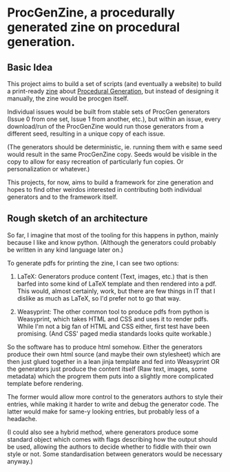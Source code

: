 # ProcGenZine, a procedurally generated zine on procedural generation.

## Basic Idea

This project aims to build a set of scripts (and eventually a website) to build a print-ready [zine](https://en.wikipedia.org/wiki/Zine) about [Procedural Generation](https://en.wikipedia.org/wiki/Procedural_generation), but instead of designing it manually, the zine would be procgen itself.

Individual issues would be built from stable sets of ProcGen generators (Issue 0 from one set, Issue 1 from another, etc.), but within an issue, every download/run of the ProcGenZine would run those generators from a different seed, resulting in a unique copy of each issue. 

(The generators should be deterministic, ie. running them with e same seed would result in the same ProcGenZine copy. Seeds would be visible in the copy to allow for easy recreation of particularly fun copies. Or personalization or whatever.)

This projects, for now, aims to build a framework for zine generation and hopes to find other weirdos interested in contributing both individual generators and to the framework itself.

## Rough sketch of an architecture

So far, I imagine that most of the tooling for this happens in python, mainly because I like and know python. (Although the generators could probably be written in any kind language later on.) 

To generate pdfs for printing the zine, I can see two options:

1. LaTeX:
    Generators produce content (Text, images, etc.) that is then barfed into some kind of LaTeX template and then rendered into a pdf. This would, almost certainly, work, but there are few things in IT that I dislike as much as LaTeX, so I'd prefer not to go that way.

2. Weasyprint:
    The other common tool to produce pdfs from python is Weasyprint, which takes HTML and CSS and uses it to render pdfs. While I'm not a big fan of HTML and CSS either, first test have been promising. (And CSS' paged media standards looks quite workable.)

So the software has to produce html somehow. Either the generators produce their own html source (and maybe their own stylesheet) which are then just glued together in a lean jinja template and fed into Weasyprint OR the generators just produce the content itself (Raw text, images, some metadata) which the progrem them puts into a slightly more complicated template before rendering.

The former would allow more control to the generators authors to style their entries, while making it harder to write and debug the generator code. The latter would make for same-y looking entries, but probably less of a headache.

(I could also see a hybrid method, where generators produce some standard object which comes with flags describing how the output should be used, allowing the authors to decide whether to fiddle with their own style or not. Some standardisation between generators would be necessary anyway.)


